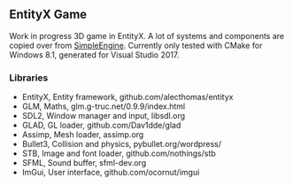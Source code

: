## EntityX Game
Work in progress 3D game in EntityX. A lot of systems and components are copied over from [SimpleEngine](https://github.com/ElliottSlingsby/SimpleEngine).
Currently only tested with CMake for Windows 8.1, generated for Visual Studio 2017.

### Libraries
- EntityX, Entity framework, github.com/alecthomas/entityx
- GLM, Maths, glm.g-truc.net/0.9.9/index.html
- SDL2, Window manager and input, libsdl.org
- GLAD, GL loader, github.com/Dav1dde/glad
- Assimp, Mesh loader, assimp.org
- Bullet3, Collision and physics, pybullet.org/wordpress/
- STB, Image and font loader, github.com/nothings/stb
- SFML, Sound buffer, sfml-dev.org
- ImGui, User interface, github.com/ocornut/imgui
